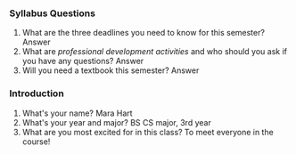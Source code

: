 ### Syllabus Questions
1. What are the three deadlines you need to know for this semester?
Answer
2. What are *professional development activities* and who should you ask if you have any questions?
Answer
3. Will you need a textbook this semester?
Answer

### Introduction
1. What's your name?
Mara Hart
2. What's your year and major?
BS CS major, 3rd year
3. What are you most excited for in this class?
To meet everyone in the course!